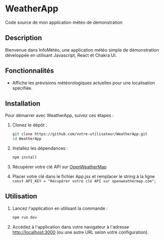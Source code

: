 # WeatherApp

Code source de mon application météo de démonstration

## Description
Bienvenue dans InfoMétéo, une application météo simple de démonstration développée en utilisant Javascript, React et Chakra UI.

## Fonctionnalités
- Affiche les prévisions météorologiques actuelles pour une localisation spécifiée.

## Installation
Pour démarrer avec WeatherApp, suivez ces étapes :

1. Clonez le dépôt :
    ```bash
    git clone https://github.com/votre-utilisateur/WeatherApp.git
    cd WeatherApp
    ```

2. Installez les dépendances :
    ```bash
    npm install
    ```
3. Récupérer votre clé API sur [OpenWeatherMap](https://openweathermap.org)

4. Placer votre clé dans le fichier App.jsx et remplacer le string à la ligne ``const API_KEY = "Récupérer votre clé API sur openweathermap.com";``

## Utilisation
1. Lancez l'application en utilisant la commande :
    ```bash
    npm run dev
    ```
2. Accédez à l'application dans votre navigateur à l'adresse [http://localhost:3000](http://localhost:3000) (ou une autre URL selon votre configuration).
